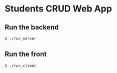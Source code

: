 # Students CRUD Web App

## Run the backend
```bash
$ ./run_server
```

## Run the front
```bash
$ ./run_client
```